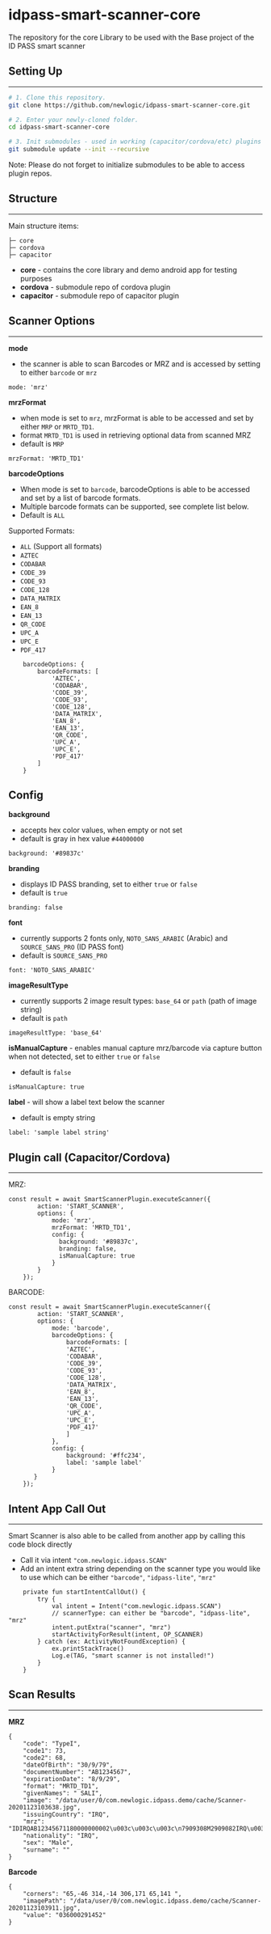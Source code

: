 # idpass-smart-scanner-core
The repository for the core Library to be used with the Base project of the ID PASS smart scanner

## Setting Up
---------------
```bash
# 1. Clone this repository.
git clone https://github.com/newlogic/idpass-smart-scanner-core.git

# 2. Enter your newly-cloned folder.
cd idpass-smart-scanner-core

# 3. Init submodules - used in working (capacitor/cordova/etc) plugins
git submodule update --init --recursive

```
Note: Please do not forget to initialize submodules to be able to access plugin repos.

## Structure
---------------
Main structure items:

    ├─ core
    ├─ cordova
    ├─ capacitor

- **core** - contains the core library and demo android app for testing purposes
- **cordova** - submodule repo of cordova plugin
- **capacitor** - submodule repo of capacitor plugin

## Scanner Options
---------------
**mode**
- the scanner is able to scan Barcodes or MRZ and is accessed by setting to either `barcode` or `mrz`
```
mode: 'mrz'
```
**mrzFormat**
- when mode is set to `mrz`, mrzFormat is able to be accessed and set by either `MRP` or `MRTD_TD1`.
- format `MRTD_TD1` is used in retrieving optional data from scanned MRZ
- default is `MRP`
```
mrzFormat: 'MRTD_TD1'
```
**barcodeOptions**
- When mode is set to `barcode`, barcodeOptions is able to be accessed and set by a list of barcode formats.
- Multiple barcode formats can be supported, see complete list below.
- Default is `ALL`

Supported Formats:
- `ALL` (Support all formats)
- `AZTEC`
- `CODABAR`
- `CODE_39`
- `CODE_93`
- `CODE_128`
- `DATA_MATRIX`
- `EAN_8`
- `EAN_13`
- `QR_CODE`
- `UPC_A`
- `UPC_E`
- `PDF_417`

```
    barcodeOptions: {
        barcodeFormats: [
            'AZTEC',
            'CODABAR',
            'CODE_39',
            'CODE_93',
            'CODE_128',
            'DATA_MATRIX',
            'EAN_8',
            'EAN_13',
            'QR_CODE',
            'UPC_A',
            'UPC_E',
            'PDF_417'
        ]
    }
```

Config
---------------
**background**
- accepts hex color values, when empty or not set
- default is gray in hex value `#44000000`
```
background: '#89837c'
```
**branding**
- displays ID PASS branding, set to either `true` or `false`
- default is `true`
```
branding: false
```
**font**
- currently supports 2 fonts only, `NOTO_SANS_ARABIC` (Arabic) and `SOURCE_SANS_PRO` (ID PASS font)
- default is `SOURCE_SANS_PRO`
```
font: 'NOTO_SANS_ARABIC'
```
**imageResultType**
- currently supports 2 image result types: `base_64` or `path` (path of image string)
- default is `path`
```
imageResultType: 'base_64'
```
**isManualCapture** - enables manual capture mrz/barcode via capture button when not detected, set to either `true` or `false`
- default is `false`
```
isManualCapture: true
```
**label** - will show a label text below the scanner
- default is empty string
```
label: 'sample label string'
```

## Plugin call (Capacitor/Cordova)
---------------
MRZ:
```
const result = await SmartScannerPlugin.executeScanner({
        action: 'START_SCANNER',
        options: {
            mode: 'mrz',
            mrzFormat: 'MRTD_TD1',
            config: {
              background: '#89837c',
              branding: false,
              isManualCapture: true
            }
        }
    });
```
BARCODE:
```
const result = await SmartScannerPlugin.executeScanner({
        action: 'START_SCANNER',
        options: {
            mode: 'barcode',
            barcodeOptions: {
                barcodeFormats: [
                'AZTEC',
                'CODABAR',
                'CODE_39',
                'CODE_93',
                'CODE_128',
                'DATA_MATRIX',
                'EAN_8',
                'EAN_13',
                'QR_CODE',
                'UPC_A',
                'UPC_E',
                'PDF_417'
                ]
            },
            config: {
                background: '#ffc234',
                label: 'sample label'
            }
       }
    });
```

## Intent App Call Out
---------------
Smart Scanner is also able to be called from another app by calling this code block directly

- Call it via intent `"com.newlogic.idpass.SCAN"`
- Add an intent extra string depending on the scanner type you would like to use which can be either `"barcode"`, `"idpass-lite"`, `"mrz"`

```
    private fun startIntentCallOut() {
        try {
            val intent = Intent("com.newlogic.idpass.SCAN")
            // scannerType: can either be "barcode", "idpass-lite", "mrz"
            intent.putExtra("scanner", "mrz")
            startActivityForResult(intent, OP_SCANNER)
        } catch (ex: ActivityNotFoundException) {
            ex.printStackTrace()
            Log.e(TAG, "smart scanner is not installed!")
        }
    }
```

## Scan Results
---------------
**MRZ**
```
{
	"code": "TypeI",
	"code1": 73,
	"code2": 68,
	"dateOfBirth": "30/9/79",
	"documentNumber": "AB1234567",
	"expirationDate": "8/9/29",
	"format": "MRTD_TD1",
	"givenNames": " SALI",
	"image": "/data/user/0/com.newlogic.idpass.demo/cache/Scanner-20201123103638.jpg",
	"issuingCountry": "IRQ",
	"mrz": "IDIRQAB12345671180000000002\u003c\u003c\u003c\n7909308M2909082IRQ\u003c\u003c\u003c\u003c\u003c\u003c\u003c\u003c\u003c\u003c\u003c7\n\u003c\u003cSALI\u003c\u003c\u003c\u003c\u003c\u003c\u003c\u003c\u003c\u003c\u003c\u003c\u003c\u003c\u003c\u003c\u003c\u003c\u003c\u003c\u003c\u003c\u003c\u003c\n",
	"nationality": "IRQ",
	"sex": "Male",
	"surname": ""
}
```
**Barcode**
```
{
	"corners": "65,-46 314,-14 306,171 65,141 ",
	"imagePath": "/data/user/0/com.newlogic.idpass.demo/cache/Scanner-20201123103911.jpg",
	"value": "036000291452"
}
```
